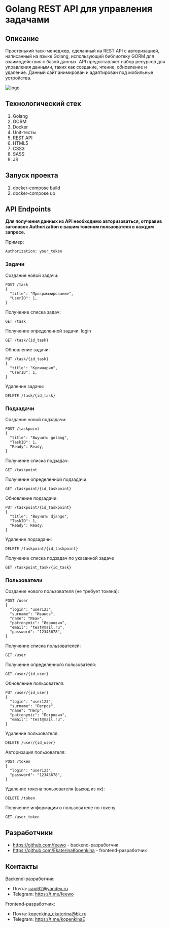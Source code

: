 # Golang REST API для управления задачами

## Описание

Простенький таск-менеджер, сделанный на REST API с авторизацией, написанный на языке Golang, использующий библиотеку GORM для взаимодействия с базой данных. API предоставляет набор ресурсов для управления данными, таких как создание, чтение, обновление и удаление. Данный сайт анимирован и адаптирован под мобильные устройства.

![logo](https://github.com/feewo/TaskMaster_go/assets/57757873/8e8956c0-2c24-485c-8984-6ea65cc025ec)

## Технологический стек

1. Golang
2. GORM
3. Docker
4. Unit-тесты
5. REST API
6. HTML5
7. CSS3
8. SASS
9. JS

## Запуск проекта

1. docker-compose build
2. docker-compose up

## API Endpoints
**Для получения данных из API необходимо авторизоваться, отправив заголовок Authorization с вашим токеном пользователя в каждом запросе.**

Пример:

```
Authorization: your_token
```

### Задачи

Создание новой задачи:

```
POST /task
{
  "title": "Программирование",
  "UserID": 1,
}
```

Получение списка задач:

```
GET /task
```

Получение определенной задачи:
login
```
GET /task/{id_task}
```

Обновление задачи:

```
PUT /task/{id_task}
{
  "title": "Кулинария",
  "UserID": 1,
}
```

Удаление задачи:

```
DELETE /task/{id_task}
```

### Подзадачи

Создание новой подзадачи:

```
POST /taskpoint
{
  "title": "Выучить golang",
  "TaskID": 1,
  "Ready": Ready,
}
```

Получение списка подзадач:

```
GET /taskpoint
```

Получение определенной подзадачи:

```
GET /taskpoint/{id_taskpoint}
```

Обновление подзадачи:

```
PUT /taskpoint/{id_taskpoint}
{
  "title": "Выучить django",
  "TaskID": 1,
  "Ready": Ready,
}
```

Удаление подзадачи:

```
DELETE /taskpoint/{id_taskpoint}
```

Получение списка подзадач по указанной задаче

```
GET /taskpoint_task/{id_task}
```

### Пользователи

Создание нового пользователя (не требует токена):

```
POST /user
{
  "login": "user123",
  "surname": "Иванов",
  "name": "Иван",
  "patronymic": "Иванович",
  "email": "test@mail.ru",
  "password": "12345678",
}
```

Получение списка пользователей:

```
GET /user
```

Получение определенного пользователя:

```
GET /user/{id_user}
```

Обновление пользователя:

```
PUT /user/{id_user}
{
  "login": "user123",
  "surname": "Петров",
  "name": "Петр",
  "patronymic": "Петрович",
  "email": "test@mail.ru",
}
```

Удаление пользователя:

```
DELETE /user/{id_user}
```

Авторизация пользователя:

```
POST /token
{
  "login": "user123",
  "password": "12345678",
}
```

Удаление токена пользователя (выход из лк):

```
DELETE /token
```

Получение информации о пользователе по токену
```
GET /user_token
```

## Разработчики
+ https://github.com/feewo - backend-разработчик
+ https://github.com/EkaterinaKopenkina - frontend-разработчик

## Контакты

Backend-разработчик:
+ Почта: [capi62@yandex.ru](mailto:capi62@yandex.ru)
+ Telegram: https://t.me/feewo

Frontend-разработчик:
+ Почта: [kopenkina_ekaterina@bk.ru](mailto:kopenkina_ekaterina@bk.ru)
+ Telegram: https://t.me/kopenkinaE
